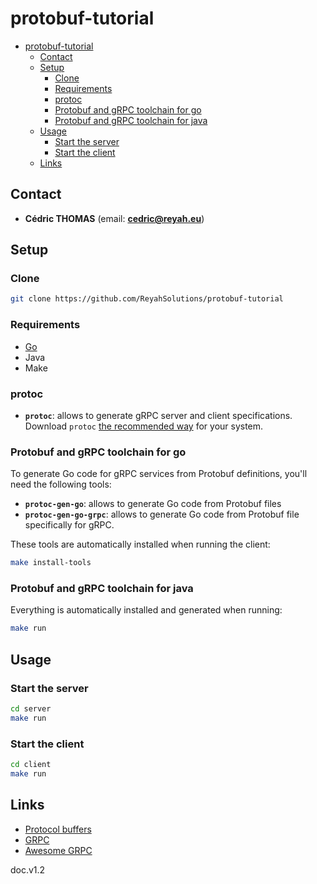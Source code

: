 # protobuf-tutorial

- [protobuf-tutorial](#protobuf-tutorial)
  - [Contact](#contact)
  - [Setup](#setup)
    - [Clone](#clone)
    - [Requirements](#requirements)
    - [protoc](#protoc)
    - [Protobuf and gRPC toolchain for go](#protobuf-and-grpc-toolchain-for-go)
    - [Protobuf and gRPC toolchain for java](#protobuf-and-grpc-toolchain-for-java)
  - [Usage](#usage)
    - [Start the server](#start-the-server)
    - [Start the client](#start-the-client)
  - [Links](#links)

Contact
-------

- **Cédric THOMAS** (email: **[cedric@reyah.eu](mailto:cedric@reyah.eu)**)

Setup
-----

### Clone

```bash
git clone https://github.com/ReyahSolutions/protobuf-tutorial
```

### Requirements

- [Go](https://golang.org/doc/install)
- Java
- Make

### protoc

- **`protoc`**: allows to generate gRPC server and client specifications.  
Download `protoc` [the recommended way](http://google.github.io/proto-lens/installing-protoc.html) for your system.

### Protobuf and gRPC toolchain for go

To generate Go code for gRPC services from Protobuf definitions, you'll need the following tools:

- **`protoc-gen-go`**: allows to generate Go code from Protobuf files
- **`protoc-gen-go-grpc`**: allows to generate Go code from Protobuf file specifically for gRPC.

These tools are automatically installed when running the client:

```bash
make install-tools
```

### Protobuf and gRPC toolchain for java


Everything is automatically installed and generated when running:
```bash
make run
```

Usage
-----

### Start the server
```bash
cd server
make run
```

### Start the client
```bash
cd client
make run
```

Links
-----

- [Protocol buffers](https://developers.google.com/protocol-buffers)
- [GRPC](https://grpc.io/)
- [Awesome GRPC](https://github.com/grpc-ecosystem/awesome-grpc#tools-test)


doc.v1.2
